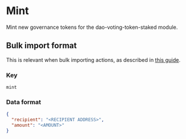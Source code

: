 # Mint

Mint new governance tokens for the dao-voting-token-staked module.

## Bulk import format

This is relevant when bulk importing actions, as described in [this
guide](https://github.com/DA0-DA0/dao-dao-ui/wiki/Bulk-importing-actions).

### Key

`mint`

### Data format

```json
{
  "recipient": "<RECIPIENT ADDRESS>",
  "amount": "<AMOUNT>"
}
```
